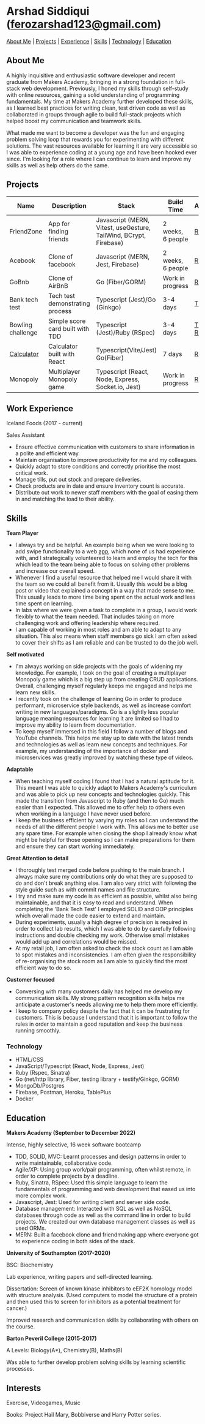 # Arshad Siddiqui ([ferozarshad123@gmail.com](mailto:ferozarshad123@gmail.com))

[About Me](#about-me) | [Projects](#projects) | [Experience](#work-experience) | [Skills](#skills) | [Technology](#technology) | [Education](#education)

## About Me

A highly inquisitive and enthusiastic software developer and recent graduate from Makers Academy, bringing in a strong foundation in full-stack web development. Previously, I honed my skills through self-study with online resources, gaining a solid understanding of programming fundamentals. My time at Makers Academy further developed these skills, as I learned best practices for writing clean, test driven code as well as collaborated in groups through agile to build full-stack projects which helped boost my communication and teamwork skills.

What made me want to become a developer was the fun and engaging problem solving loop that rewards you for experimenting with different solutions. The vast resources available for learning it are very accessible so I was able to experience coding at a young age and have been hooked ever since. I'm looking for a role where I can continue to learn and improve my skills as well as help others do the same.

## Projects

| Name                                                       | Description                      | Stack                                                             | Build Time        | Access                                                                                                                  |
| ---------------------------------------------------------- | -------------------------------- | ----------------------------------------------------------------- | ----------------- | ----------------------------------------------------------------------------------------------------------------------- |
| FriendZone                                                 | App for finding friends          | Javascript (MERN, Vitest, useGesture, TailWind, BCrypt, Firebase) | 2 weeks, 6 people | [Repo](https://github.com/Dmum303/MERNsters-inc)                                                                        |
| Acebook                                                    | Clone of facebook                | Javascript (MERN, Jest, Firebase)                                 | 2 weeks, 6 people | [Repo](https://github.com/Dmum303/acebook-team-bikini-bottom)                                                           |
| GoBnb                                                      | Clone of AirBnB                  | Go (Fiber/GORM)                                                   | Work in progress  | [Repo](https://github.com/Arshad-Siddiqui/go-bnb)                                                                       |
| Bank tech test                                             | Tech test demonstrating process  | Typescript (Jest)/Go (Ginkgo)                                     | 3-4 days          | [TS](https://github.com/Arshad-Siddiqui/bank-tech-test) [Go](https://github.com/Arshad-Siddiqui/go-bank-tech-test)      |
| Bowling challenge                                          | Simple score card built with TDD | Typescript (Jest)/Ruby (RSpec)                                    | 3-4 days          | [TS](https://github.com/Arshad-Siddiqui/bowling-challenge) [Ruby](https://github.com/Arshad-Siddiqui/bowling-challenge) |
| [Calculator](https://loquacious-mochi-b153ce.netlify.app/) | Calculator built with React      | Typescript(Vite/Jest) Go(Fiber)                                   | 7 days            | [Repo](https://github.com/Arshad-Siddiqui/calculator)                                                                   |
| Monopoly                                                   | Multiplayer Monopoly game        | Typescript (React, Node, Express, Socket.io, Jest)                | Work in progress  | [Repo](https://github.com/Arshad-Siddiqui/tech-monopoly)                                                                |

## Work Experience

Iceland Foods (2017 - current)

Sales Assistant

- Ensure effective communication with customers to share information in a polite and efficient way.
- Maintain organisation to improve productivity for me and my colleagues.
- Quickly adapt to store conditions and correctly prioritise the most critical work.
- Manage tills, put out stock and prepare deliveries.
- Check products are in date and ensure inventory count is accurate.
- Distribute out work to newer staff members with the goal of easing them in and matching the load to their ability.

## Skills

**Team Player**

- I always try and be helpful. An example being when we were looking to add swipe functionality to a web [app](https://github.com/Dmum303/MERNsters-inc), which none of us had experience with, and I strategically volunteered to learn and employ the tech for this which lead to the team being able to focus on solving other problems and increase our overall speed.
- Whenever I find a useful resource that helped me I would share it with the team so we could all benefit from it. Usually this would be a blog post or video that explained a concept in a way that made sense to me. This usually leads to more time being spent on the actual work and less time spent on learning.
- In labs where we were given a task to complete in a group, I would work flexibly to what the team needed. That includes taking on more challenging work and offering leadership where required.
- I am capable of working in most roles and am able to adapt to any situation. This also means when staff members go sick I am often asked to cover their shifts as I am reliable and can be trusted to do the job well.

**Self motivated**

- I'm always working on side projects with the goals of widening my knowledge. For example, I took on the goal of creating a multiplayer Monopoly game which is a big step up from creating CRUD applications. Overall, challenging myself regularly keeps me engaged and helps me learn new skills.
- I recently took on the challenge of learning Go in order to produce performant, microservice style backends, as well as increase comfort writing in new languages/paradigms. Go is a slightly less popular language meaning resources for learning it are limited so I had to improve my ability to learn from documentation.
- To keep myself immersed in this field I follow a number of blogs and YouTube channels. This helps me stay up to date with the latest trends and technologies as well as learn new concepts and techniques. For example, my understanding of the importance of docker and microservices was greatly improved by watching these type of videos.

**Adaptable**

- When teaching myself coding I found that I had a natural aptitude for it. This meant I was able to quickly adapt to Makers Academy's curriculum and was able to pick up new concepts and technologies quickly. This made the transition from Javascript to Ruby (and then to Go) much easier than I expected. This allowed me to offer help to others even when working in a language I have never used before.
- I keep the business efficient by varying my roles so I can understand the needs of all the different people I work with. This allows me to better use any spare time. For example when closing the shop I already know what might be helpful for those opening so I can make preparations for them and ensure they can start working immediately.

**Great Attention to detail**

- I thoroughly test merged code before pushing to the main branch. I always make sure my contributions only do what they are supposed to do and don't break anything else. I am also very strict with following the style guide such as with commit names and file structure.
- I try and make sure my code is as efficient as possible, whilst also being maintainable, and that it is easy to read and understand. When completing the 'Bank Tech Test' I employed SOLID and OOP principles which overall made the code easier to extend and maintain.
- During experiments, usually a high degree of precision is required in order to collect lab results, which I was able to do by carefully following instructions and double checking my work. Otherwise small mistakes would add up and correlations would be missed.
- At my retail job, I am often asked to check the stock count as I am able to spot mistakes and inconsistencies. I am often given the responsibility of re-organising the stock room as I am able to quickly find the most efficient way to do so.

**Customer focused**

- Conversing with many customers daily has helped me develop my communication skills. My strong pattern recognition skills helps me anticipate a customer's needs allowing me to help them more efficiently.
- I keep to company policy despite the fact that it can be frustrating for customers. This is because I understand that it is important to follow the rules in order to maintain a good reputation and keep the business running smoothly.

### Technology

- HTML/CSS
- JavaScript/Typescript (React, Node, Express, Jest)
- Ruby (Rspec, Sinatra)
- Go (net/http library, Fiber, testing library + testify/Ginkgo, GORM)
- MongoDb/Postgres
- Firebase, Postman, Heroku, TablePlus
- Docker

## Education

**Makers Academy (September to December 2022)**

Intense, highly selective, 16 week software bootcamp

- TDD, SOLID, MVC: Learnt processes and design patterns in order to write maintainable, collaborative code.
- Agile/XP: Using group work/pair programming, often whilst remote, in order to complete projects by a deadline.
- Ruby, Sinatra, RSpec: Used this simple language to learn the fundamentals of programming and web development that eased us into more complex work.
- Javascript, Jest: Used for writing client and server side code.
- Database management: Interacted with SQL as well as NoSQL databases through code as well as the command line in order to build projects. We created our own database management classes as well as used ORMs.
- MERN: Built a facebook clone and friendmaking app where everyone got to experience coding in both sides of the stack.

**University of Southampton (2017-2020)**

BSC: Biochemistry

Lab experience, writing papers and self-directed learning.

Dissertation: ​​Screen of known kinase inhibitors to eEF2K homology model with structure analysis.​ (Used computers to model the structure of a protein and then used this to screen for inhibitors as a potential treatment for cancer.)

Improved research and communication skills by collaborating with others on the course.

**Barton Peveril College (2015-2017)**

A Levels: Biology(A\*), Chemistry(B), Maths(B)

Was able to further develop problem solving skills by learning scientific processes.

## Interests

Exercise, Videogames, Music

Books: Project Hail Mary, Bobbiverse and Harry Potter series.
